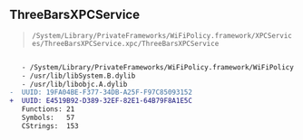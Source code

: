 ## ThreeBarsXPCService

> `/System/Library/PrivateFrameworks/WiFiPolicy.framework/XPCServices/ThreeBarsXPCService.xpc/ThreeBarsXPCService`

```diff

   - /System/Library/PrivateFrameworks/WiFiPolicy.framework/WiFiPolicy
   - /usr/lib/libSystem.B.dylib
   - /usr/lib/libobjc.A.dylib
-  UUID: 19FA04BE-F377-34DB-A25F-F97C85093152
+  UUID: E4519B92-D389-32EF-82E1-64B79F8A1E5C
   Functions: 21
   Symbols:   57
   CStrings:  153

```
